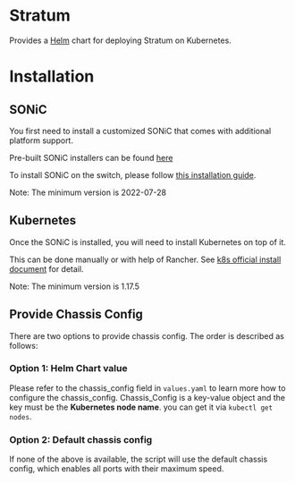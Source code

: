 # Stratum

Provides a [Helm](https://helm.sh) chart for deploying Stratum on Kubernetes.

# Installation

## SONiC
You first need to install a customized SONiC that comes with additional platform support.

Pre-built SONiC installers can be found [here](https://github.com/stratum/sonic-base-image/releases)

To install SONiC on the switch, please follow [this installation guide](https://github.com/sonic-net/SONiC/wiki/Quick-Start#installation).

Note: The minimum version is 2022-07-28

## Kubernetes

Once the SONiC is installed, you will need to install Kubernetes on top of it.

This can be done manually or with help of Rancher. See [k8s official install document](https://kubernetes.io/docs/setup/production-environment/) for detail.

Note: The minimum version is 1.17.5

## Provide Chassis Config

There are two options to provide chassis config. The order is described as follows:

### Option 1: Helm Chart value

Please refer to the chassis_config field in `values.yaml` to learn more how to configure the chassis_config.
Chassis_Config is a key-value object and the key must be the **Kubernetes node name**. you can get it via `kubectl get nodes`.


### Option 2: Default chassis config

If none of the above is available, the script will use the default chassis config, which enables all ports with their maximum speed.
